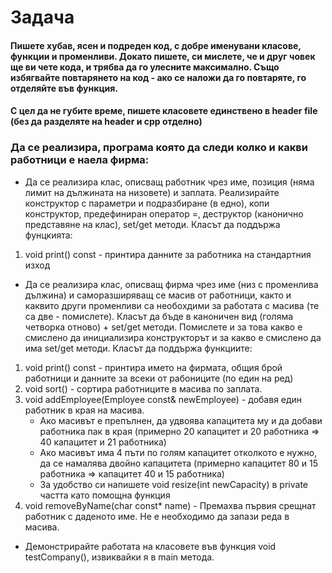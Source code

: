 # Задача

#### Пишете хубав, ясен и подреден код, с добре именувани класове, функции и променливи. Докато пишете, си мислете, че и друг човек ще ви чете кода, и трябва да го улесните максимално. Също избягвайте повтарянето на код - ако се наложи да го повтаряте, го отделяйте във функция.

#### С цел да не губите време, пишете класовете единствено в header file (без да разделяте на header и cpp отделно)

### Да се реализира, програма която да следи колко и какви работници е наела фирма:
* Да се реализира клас, описващ работник чрез име, позиция (няма лимит на дължината на низовете) и заплата. Реализирайте конструктор с параметри и подразбиране (в едно), копи конструктор, предефиниран оператор =, деструктор (канонично представяне на клас), set/get методи. Класът да поддържа фунцкията:
1. void print() const - принтира данните за работника на стандартния изход

* Да се реализира клас, описващ фирма чрез име (низ с променлива дължина) и саморазширяващ се масив от работници, както и каквито други променливи са необохдими за работата с масива (те са две - помислете). Класът да бъде в каноничен вид (голяма четворка отново) + set/get методи. Помислете и за това какво е смислено да инициализира конструкторът и за какво е смислено да има set/get методи.
Класът да поддържа функциите:
1. void print() const - принтира името на фирмата, общия брой работници и данните за всеки от рабониците (по един на ред)
2. void sort() - сортира работниците в масива по заплата.
3. void addEmployee(Employee const& newEmployee) - добавя един работник в края на масива.
   - Ако масивът е препълнен, да удвоява капацитета му и да добави работника пак в края (примерно 20 капацитет и 20 работника => 40 капацитет и 21 работника)
   - Ако масивът има 4 пъти по голям капацитет отколкото е нужно, да се намалява двойно капацитета (примерно капацитет 80 и 15 работника => капацитет 40 и 15 работника)
   - За удобство си напишете void resize(int newCapacity) в private частта като помощна функция
4. void removeByName(char const* name) - Премахва първия срещнат работник с даденото име. Не е необходимо да запази реда в масива.

* Демонстрирайте работата на класовете във функция void testCompany(), извиквайки я в main метода.
